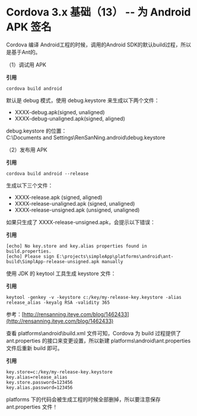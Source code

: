 # Cordova 3.x 基础（13） -- 为 Android APK 签名

Cordova 编译 Android工程的时候，调用的Android SDK的默认build过程，所以是基于Ant的。 

（1）调试用 APK 

**引用**

```
cordova build android
```

默认是 debug 模式，使用 debug.keystore 来生成以下两个文件： 

- XXXX-debug.apk(signed, unaligned)
- XXXX-debug-unaligned.apk(signed, aligned)


debug.keystore 的位置：   
C:\Documents and Settings\RenSanNing\.android\debug.keystore 

（2）发布用 APK 

**引用**

```
cordova build android --release
```

生成以下三个文件： 

- XXXX-release.apk (signed, aligned)
- XXXX-release-unaligned.apk (signed, unaligned)
- XXXX-release-unsigned.apk (unsigned, unaligned)


如果只生成了 XXXX-release-unsigned.apk，会提示以下错误： 

**引用**

```
[echo] No key.store and key.alias properties found in build.properties. 
[echo] Please sign E:\projects\simpleApp\platforms\android\ant-build\SimplApp-release-unsigned.apk manually
```

使用 JDK 的 keytool 工具生成 keystore 文件： 

**引用**

```
keytool -genkey -v -keystore c:/key/my-release-key.keystore -alias release_alias -keyalg RSA -validity 365
```

参考：[http://rensanning.iteye.com/blog/1462433](http://rensanning.iteye.com/blog/1462433) 

查看 platforms\android\build.xml 文件可知，Cordova 为 build 过程提供了 ant.properties 的接口来变更设置，所以新建 platforms\android\ant.properties 文件后重新 build 即可。 

**引用**

```
key.store=c:/key/my-release-key.keystore 
key.alias=release_alias 
key.store.password=123456 
key.alias.password=123456
```

platforms 下的代码会被生成工程的时候全部删掉，所以要注意保存 ant.properties 文件！